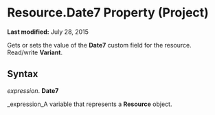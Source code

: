 
# Resource.Date7 Property (Project)

 **Last modified:** July 28, 2015

Gets or sets the value of the  **Date7** custom field for the resource. Read/write **Variant**.

## Syntax

 _expression_. **Date7**

 _expression_A variable that represents a  **Resource** object.

